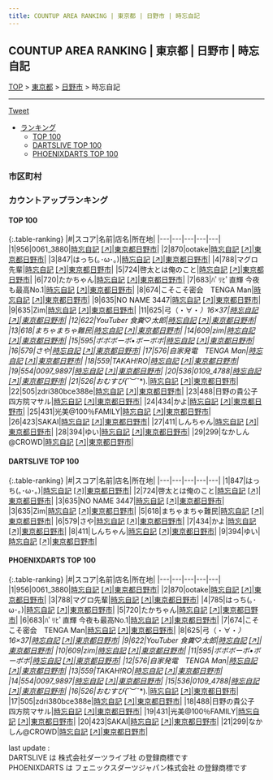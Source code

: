 ```yaml
---
title: COUNTUP AREA RANKING | 東京都 | 日野市 | 時忘自記
---
```

## COUNTUP AREA RANKING | 東京都 | 日野市 | 時忘自記

[TOP](/darts/rank/) > [東京都](/darts/rank/東京都/) > [日野市](/darts/rank/東京都/日野市/) > 時忘自記

___

<a href="https://twitter.com/share?ref_src=twsrc%5Etfw" data-text="COUNTUP AREA RANKING | 東京都日野市時忘自記" class="twitter-share-button" data-hashtags="DARTSLIVE,PHOENIXDARTS,darts,ダーツ" data-show-count="false">Tweet</a>

* [ランキング](#カウントアップランキング)
    * [TOP 100](#top-100)
    * [DARTSLIVE TOP 100](#dartslive-top-100)
    * [PHOENIXDARTS TOP 100](#phoenixdarts-top-100)

### 市区町村

<ul>

</ul>

### カウントアップランキング

#### TOP 100



{:.table-ranking}
|#|スコア|名前|店名|所在地|
|---|---|---|---|---|
|1|956|<span class="rank-name-pd">0061_3880</span>|<a href="/darts/rank/shops/82399.html">時忘自記</a> <a href="https://vs.phoenixdarts.com/jp/shop/shopDetailInfo/s_82399?s_seq=82399">[↗]</a>|<a href="/darts/rank/東京都/日野市">東京都日野市</a>|
|2|870|<span class="rank-name-pd">ootake</span>|<a href="/darts/rank/shops/82399.html">時忘自記</a> <a href="https://vs.phoenixdarts.com/jp/shop/shopDetailInfo/s_82399?s_seq=82399">[↗]</a>|<a href="/darts/rank/東京都/日野市">東京都日野市</a>|
|3|847|<span class="rank-name-dl">はっち(｡･ω･｡)</span>|<a href="/darts/rank/shops/12a36297aac10eb95f9f3321c1147265.html">時忘自記</a> <a href="https://search.dartslive.com/jp/shop/12a36297aac10eb95f9f3321c1147265">[↗]</a>|<a href="/darts/rank/東京都/日野市">東京都日野市</a>|
|4|788|<span class="rank-name-pd">マグロ先輩</span>|<a href="/darts/rank/shops/82399.html">時忘自記</a> <a href="https://vs.phoenixdarts.com/jp/shop/shopDetailInfo/s_82399?s_seq=82399">[↗]</a>|<a href="/darts/rank/東京都/日野市">東京都日野市</a>|
|5|724|<span class="rank-name-dl">啓太とは俺のこと</span>|<a href="/darts/rank/shops/12a36297aac10eb95f9f3321c1147265.html">時忘自記</a> <a href="https://search.dartslive.com/jp/shop/12a36297aac10eb95f9f3321c1147265">[↗]</a>|<a href="/darts/rank/東京都/日野市">東京都日野市</a>|
|6|720|<span class="rank-name-pd">たかちゃん</span>|<a href="/darts/rank/shops/82399.html">時忘自記</a> <a href="https://vs.phoenixdarts.com/jp/shop/shopDetailInfo/s_82399?s_seq=82399">[↗]</a>|<a href="/darts/rank/東京都/日野市">東京都日野市</a>|
|7|683|<span class="rank-name-pd">ﾊﾟﾘﾋﾟ直輝 今夜も最高No.1</span>|<a href="/darts/rank/shops/82399.html">時忘自記</a> <a href="https://vs.phoenixdarts.com/jp/shop/shopDetailInfo/s_82399?s_seq=82399">[↗]</a>|<a href="/darts/rank/東京都/日野市">東京都日野市</a>|
|8|674|<span class="rank-name-pd">こそこそ密会　TENGA Man</span>|<a href="/darts/rank/shops/82399.html">時忘自記</a> <a href="https://vs.phoenixdarts.com/jp/shop/shopDetailInfo/s_82399?s_seq=82399">[↗]</a>|<a href="/darts/rank/東京都/日野市">東京都日野市</a>|
|9|635|<span class="rank-name-dl">NO NAME 3447</span>|<a href="/darts/rank/shops/12a36297aac10eb95f9f3321c1147265.html">時忘自記</a> <a href="https://search.dartslive.com/jp/shop/12a36297aac10eb95f9f3321c1147265">[↗]</a>|<a href="/darts/rank/東京都/日野市">東京都日野市</a>|
|9|635|<span class="rank-name-dl">Zim</span>|<a href="/darts/rank/shops/12a36297aac10eb95f9f3321c1147265.html">時忘自記</a> <a href="https://search.dartslive.com/jp/shop/12a36297aac10eb95f9f3321c1147265">[↗]</a>|<a href="/darts/rank/東京都/日野市">東京都日野市</a>|
|11|625|<span class="rank-name-pd">弓（・∀・*）16×37</span>|<a href="/darts/rank/shops/82399.html">時忘自記</a> <a href="https://vs.phoenixdarts.com/jp/shop/shopDetailInfo/s_82399?s_seq=82399">[↗]</a>|<a href="/darts/rank/東京都/日野市">東京都日野市</a>|
|12|622|<span class="rank-name-pd">YouTuber 食糞♡太郎</span>|<a href="/darts/rank/shops/82399.html">時忘自記</a> <a href="https://vs.phoenixdarts.com/jp/shop/shopDetailInfo/s_82399?s_seq=82399">[↗]</a>|<a href="/darts/rank/東京都/日野市">東京都日野市</a>|
|13|618|<span class="rank-name-dl">まちゃまちゃ難民</span>|<a href="/darts/rank/shops/12a36297aac10eb95f9f3321c1147265.html">時忘自記</a> <a href="https://search.dartslive.com/jp/shop/12a36297aac10eb95f9f3321c1147265">[↗]</a>|<a href="/darts/rank/東京都/日野市">東京都日野市</a>|
|14|609|<span class="rank-name-pd">zim</span>|<a href="/darts/rank/shops/82399.html">時忘自記</a> <a href="https://vs.phoenixdarts.com/jp/shop/shopDetailInfo/s_82399?s_seq=82399">[↗]</a>|<a href="/darts/rank/東京都/日野市">東京都日野市</a>|
|15|595|<span class="rank-name-pd">ボボボーボ•ボーボボ</span>|<a href="/darts/rank/shops/82399.html">時忘自記</a> <a href="https://vs.phoenixdarts.com/jp/shop/shopDetailInfo/s_82399?s_seq=82399">[↗]</a>|<a href="/darts/rank/東京都/日野市">東京都日野市</a>|
|16|579|<span class="rank-name-dl">さや</span>|<a href="/darts/rank/shops/12a36297aac10eb95f9f3321c1147265.html">時忘自記</a> <a href="https://search.dartslive.com/jp/shop/12a36297aac10eb95f9f3321c1147265">[↗]</a>|<a href="/darts/rank/東京都/日野市">東京都日野市</a>|
|17|576|<span class="rank-name-pd">自家発電　TENGA Man</span>|<a href="/darts/rank/shops/82399.html">時忘自記</a> <a href="https://vs.phoenixdarts.com/jp/shop/shopDetailInfo/s_82399?s_seq=82399">[↗]</a>|<a href="/darts/rank/東京都/日野市">東京都日野市</a>|
|18|559|<span class="rank-name-pd">TAKAH!RO</span>|<a href="/darts/rank/shops/82399.html">時忘自記</a> <a href="https://vs.phoenixdarts.com/jp/shop/shopDetailInfo/s_82399?s_seq=82399">[↗]</a>|<a href="/darts/rank/東京都/日野市">東京都日野市</a>|
|19|554|<span class="rank-name-pd">0097_9897</span>|<a href="/darts/rank/shops/82399.html">時忘自記</a> <a href="https://vs.phoenixdarts.com/jp/shop/shopDetailInfo/s_82399?s_seq=82399">[↗]</a>|<a href="/darts/rank/東京都/日野市">東京都日野市</a>|
|20|536|<span class="rank-name-pd">0109_4788</span>|<a href="/darts/rank/shops/82399.html">時忘自記</a> <a href="https://vs.phoenixdarts.com/jp/shop/shopDetailInfo/s_82399?s_seq=82399">[↗]</a>|<a href="/darts/rank/東京都/日野市">東京都日野市</a>|
|21|526|<span class="rank-name-pd">おむすび(⁠*⁠˘⁠︶⁠˘⁠*⁠)⁠.</span>|<a href="/darts/rank/shops/82399.html">時忘自記</a> <a href="https://vs.phoenixdarts.com/jp/shop/shopDetailInfo/s_82399?s_seq=82399">[↗]</a>|<a href="/darts/rank/東京都/日野市">東京都日野市</a>|
|22|505|<span class="rank-name-pd">zdri380bce388e</span>|<a href="/darts/rank/shops/82399.html">時忘自記</a> <a href="https://vs.phoenixdarts.com/jp/shop/shopDetailInfo/s_82399?s_seq=82399">[↗]</a>|<a href="/darts/rank/東京都/日野市">東京都日野市</a>|
|23|488|<span class="rank-name-pd">日野の貴公子　四方院マサル</span>|<a href="/darts/rank/shops/82399.html">時忘自記</a> <a href="https://vs.phoenixdarts.com/jp/shop/shopDetailInfo/s_82399?s_seq=82399">[↗]</a>|<a href="/darts/rank/東京都/日野市">東京都日野市</a>|
|24|434|<span class="rank-name-dl">かよ</span>|<a href="/darts/rank/shops/12a36297aac10eb95f9f3321c1147265.html">時忘自記</a> <a href="https://search.dartslive.com/jp/shop/12a36297aac10eb95f9f3321c1147265">[↗]</a>|<a href="/darts/rank/東京都/日野市">東京都日野市</a>|
|25|431|<span class="rank-name-pd">光美@100％FAMILY</span>|<a href="/darts/rank/shops/82399.html">時忘自記</a> <a href="https://vs.phoenixdarts.com/jp/shop/shopDetailInfo/s_82399?s_seq=82399">[↗]</a>|<a href="/darts/rank/東京都/日野市">東京都日野市</a>|
|26|423|<span class="rank-name-pd">SAKAI</span>|<a href="/darts/rank/shops/82399.html">時忘自記</a> <a href="https://vs.phoenixdarts.com/jp/shop/shopDetailInfo/s_82399?s_seq=82399">[↗]</a>|<a href="/darts/rank/東京都/日野市">東京都日野市</a>|
|27|411|<span class="rank-name-dl">しんちゃん</span>|<a href="/darts/rank/shops/12a36297aac10eb95f9f3321c1147265.html">時忘自記</a> <a href="https://search.dartslive.com/jp/shop/12a36297aac10eb95f9f3321c1147265">[↗]</a>|<a href="/darts/rank/東京都/日野市">東京都日野市</a>|
|28|394|<span class="rank-name-dl">ゆい</span>|<a href="/darts/rank/shops/12a36297aac10eb95f9f3321c1147265.html">時忘自記</a> <a href="https://search.dartslive.com/jp/shop/12a36297aac10eb95f9f3321c1147265">[↗]</a>|<a href="/darts/rank/東京都/日野市">東京都日野市</a>|
|29|299|<span class="rank-name-pd">なかしん@CROWD</span>|<a href="/darts/rank/shops/82399.html">時忘自記</a> <a href="https://vs.phoenixdarts.com/jp/shop/shopDetailInfo/s_82399?s_seq=82399">[↗]</a>|<a href="/darts/rank/東京都/日野市">東京都日野市</a>|


#### DARTSLIVE TOP 100



{:.table-ranking}
|#|スコア|名前|店名|所在地|
|---|---|---|---|---|
|1|847|<span class="rank-name-dl">はっち(｡･ω･｡)</span>|<a href="/darts/rank/shops/12a36297aac10eb95f9f3321c1147265.html">時忘自記</a> <a href="https://search.dartslive.com/jp/shop/12a36297aac10eb95f9f3321c1147265">[↗]</a>|<a href="/darts/rank/東京都/日野市">東京都日野市</a>|
|2|724|<span class="rank-name-dl">啓太とは俺のこと</span>|<a href="/darts/rank/shops/12a36297aac10eb95f9f3321c1147265.html">時忘自記</a> <a href="https://search.dartslive.com/jp/shop/12a36297aac10eb95f9f3321c1147265">[↗]</a>|<a href="/darts/rank/東京都/日野市">東京都日野市</a>|
|3|635|<span class="rank-name-dl">NO NAME 3447</span>|<a href="/darts/rank/shops/12a36297aac10eb95f9f3321c1147265.html">時忘自記</a> <a href="https://search.dartslive.com/jp/shop/12a36297aac10eb95f9f3321c1147265">[↗]</a>|<a href="/darts/rank/東京都/日野市">東京都日野市</a>|
|3|635|<span class="rank-name-dl">Zim</span>|<a href="/darts/rank/shops/12a36297aac10eb95f9f3321c1147265.html">時忘自記</a> <a href="https://search.dartslive.com/jp/shop/12a36297aac10eb95f9f3321c1147265">[↗]</a>|<a href="/darts/rank/東京都/日野市">東京都日野市</a>|
|5|618|<span class="rank-name-dl">まちゃまちゃ難民</span>|<a href="/darts/rank/shops/12a36297aac10eb95f9f3321c1147265.html">時忘自記</a> <a href="https://search.dartslive.com/jp/shop/12a36297aac10eb95f9f3321c1147265">[↗]</a>|<a href="/darts/rank/東京都/日野市">東京都日野市</a>|
|6|579|<span class="rank-name-dl">さや</span>|<a href="/darts/rank/shops/12a36297aac10eb95f9f3321c1147265.html">時忘自記</a> <a href="https://search.dartslive.com/jp/shop/12a36297aac10eb95f9f3321c1147265">[↗]</a>|<a href="/darts/rank/東京都/日野市">東京都日野市</a>|
|7|434|<span class="rank-name-dl">かよ</span>|<a href="/darts/rank/shops/12a36297aac10eb95f9f3321c1147265.html">時忘自記</a> <a href="https://search.dartslive.com/jp/shop/12a36297aac10eb95f9f3321c1147265">[↗]</a>|<a href="/darts/rank/東京都/日野市">東京都日野市</a>|
|8|411|<span class="rank-name-dl">しんちゃん</span>|<a href="/darts/rank/shops/12a36297aac10eb95f9f3321c1147265.html">時忘自記</a> <a href="https://search.dartslive.com/jp/shop/12a36297aac10eb95f9f3321c1147265">[↗]</a>|<a href="/darts/rank/東京都/日野市">東京都日野市</a>|
|9|394|<span class="rank-name-dl">ゆい</span>|<a href="/darts/rank/shops/12a36297aac10eb95f9f3321c1147265.html">時忘自記</a> <a href="https://search.dartslive.com/jp/shop/12a36297aac10eb95f9f3321c1147265">[↗]</a>|<a href="/darts/rank/東京都/日野市">東京都日野市</a>|


#### PHOENIXDARTS TOP 100



{:.table-ranking}
|#|スコア|名前|店名|所在地|
|---|---|---|---|---|
|1|956|<span class="rank-name-pd">0061_3880</span>|<a href="/darts/rank/shops/82399.html">時忘自記</a> <a href="https://vs.phoenixdarts.com/jp/shop/shopDetailInfo/s_82399?s_seq=82399">[↗]</a>|<a href="/darts/rank/東京都/日野市">東京都日野市</a>|
|2|870|<span class="rank-name-pd">ootake</span>|<a href="/darts/rank/shops/82399.html">時忘自記</a> <a href="https://vs.phoenixdarts.com/jp/shop/shopDetailInfo/s_82399?s_seq=82399">[↗]</a>|<a href="/darts/rank/東京都/日野市">東京都日野市</a>|
|3|788|<span class="rank-name-pd">マグロ先輩</span>|<a href="/darts/rank/shops/82399.html">時忘自記</a> <a href="https://vs.phoenixdarts.com/jp/shop/shopDetailInfo/s_82399?s_seq=82399">[↗]</a>|<a href="/darts/rank/東京都/日野市">東京都日野市</a>|
|4|785|<span class="rank-name-pd">はっち(｡･ω･｡)</span>|<a href="/darts/rank/shops/82399.html">時忘自記</a> <a href="https://vs.phoenixdarts.com/jp/shop/shopDetailInfo/s_82399?s_seq=82399">[↗]</a>|<a href="/darts/rank/東京都/日野市">東京都日野市</a>|
|5|720|<span class="rank-name-pd">たかちゃん</span>|<a href="/darts/rank/shops/82399.html">時忘自記</a> <a href="https://vs.phoenixdarts.com/jp/shop/shopDetailInfo/s_82399?s_seq=82399">[↗]</a>|<a href="/darts/rank/東京都/日野市">東京都日野市</a>|
|6|683|<span class="rank-name-pd">ﾊﾟﾘﾋﾟ直輝 今夜も最高No.1</span>|<a href="/darts/rank/shops/82399.html">時忘自記</a> <a href="https://vs.phoenixdarts.com/jp/shop/shopDetailInfo/s_82399?s_seq=82399">[↗]</a>|<a href="/darts/rank/東京都/日野市">東京都日野市</a>|
|7|674|<span class="rank-name-pd">こそこそ密会　TENGA Man</span>|<a href="/darts/rank/shops/82399.html">時忘自記</a> <a href="https://vs.phoenixdarts.com/jp/shop/shopDetailInfo/s_82399?s_seq=82399">[↗]</a>|<a href="/darts/rank/東京都/日野市">東京都日野市</a>|
|8|625|<span class="rank-name-pd">弓（・∀・*）16×37</span>|<a href="/darts/rank/shops/82399.html">時忘自記</a> <a href="https://vs.phoenixdarts.com/jp/shop/shopDetailInfo/s_82399?s_seq=82399">[↗]</a>|<a href="/darts/rank/東京都/日野市">東京都日野市</a>|
|9|622|<span class="rank-name-pd">YouTuber 食糞♡太郎</span>|<a href="/darts/rank/shops/82399.html">時忘自記</a> <a href="https://vs.phoenixdarts.com/jp/shop/shopDetailInfo/s_82399?s_seq=82399">[↗]</a>|<a href="/darts/rank/東京都/日野市">東京都日野市</a>|
|10|609|<span class="rank-name-pd">zim</span>|<a href="/darts/rank/shops/82399.html">時忘自記</a> <a href="https://vs.phoenixdarts.com/jp/shop/shopDetailInfo/s_82399?s_seq=82399">[↗]</a>|<a href="/darts/rank/東京都/日野市">東京都日野市</a>|
|11|595|<span class="rank-name-pd">ボボボーボ•ボーボボ</span>|<a href="/darts/rank/shops/82399.html">時忘自記</a> <a href="https://vs.phoenixdarts.com/jp/shop/shopDetailInfo/s_82399?s_seq=82399">[↗]</a>|<a href="/darts/rank/東京都/日野市">東京都日野市</a>|
|12|576|<span class="rank-name-pd">自家発電　TENGA Man</span>|<a href="/darts/rank/shops/82399.html">時忘自記</a> <a href="https://vs.phoenixdarts.com/jp/shop/shopDetailInfo/s_82399?s_seq=82399">[↗]</a>|<a href="/darts/rank/東京都/日野市">東京都日野市</a>|
|13|559|<span class="rank-name-pd">TAKAH!RO</span>|<a href="/darts/rank/shops/82399.html">時忘自記</a> <a href="https://vs.phoenixdarts.com/jp/shop/shopDetailInfo/s_82399?s_seq=82399">[↗]</a>|<a href="/darts/rank/東京都/日野市">東京都日野市</a>|
|14|554|<span class="rank-name-pd">0097_9897</span>|<a href="/darts/rank/shops/82399.html">時忘自記</a> <a href="https://vs.phoenixdarts.com/jp/shop/shopDetailInfo/s_82399?s_seq=82399">[↗]</a>|<a href="/darts/rank/東京都/日野市">東京都日野市</a>|
|15|536|<span class="rank-name-pd">0109_4788</span>|<a href="/darts/rank/shops/82399.html">時忘自記</a> <a href="https://vs.phoenixdarts.com/jp/shop/shopDetailInfo/s_82399?s_seq=82399">[↗]</a>|<a href="/darts/rank/東京都/日野市">東京都日野市</a>|
|16|526|<span class="rank-name-pd">おむすび(⁠*⁠˘⁠︶⁠˘⁠*⁠)⁠.</span>|<a href="/darts/rank/shops/82399.html">時忘自記</a> <a href="https://vs.phoenixdarts.com/jp/shop/shopDetailInfo/s_82399?s_seq=82399">[↗]</a>|<a href="/darts/rank/東京都/日野市">東京都日野市</a>|
|17|505|<span class="rank-name-pd">zdri380bce388e</span>|<a href="/darts/rank/shops/82399.html">時忘自記</a> <a href="https://vs.phoenixdarts.com/jp/shop/shopDetailInfo/s_82399?s_seq=82399">[↗]</a>|<a href="/darts/rank/東京都/日野市">東京都日野市</a>|
|18|488|<span class="rank-name-pd">日野の貴公子　四方院マサル</span>|<a href="/darts/rank/shops/82399.html">時忘自記</a> <a href="https://vs.phoenixdarts.com/jp/shop/shopDetailInfo/s_82399?s_seq=82399">[↗]</a>|<a href="/darts/rank/東京都/日野市">東京都日野市</a>|
|19|431|<span class="rank-name-pd">光美@100％FAMILY</span>|<a href="/darts/rank/shops/82399.html">時忘自記</a> <a href="https://vs.phoenixdarts.com/jp/shop/shopDetailInfo/s_82399?s_seq=82399">[↗]</a>|<a href="/darts/rank/東京都/日野市">東京都日野市</a>|
|20|423|<span class="rank-name-pd">SAKAI</span>|<a href="/darts/rank/shops/82399.html">時忘自記</a> <a href="https://vs.phoenixdarts.com/jp/shop/shopDetailInfo/s_82399?s_seq=82399">[↗]</a>|<a href="/darts/rank/東京都/日野市">東京都日野市</a>|
|21|299|<span class="rank-name-pd">なかしん@CROWD</span>|<a href="/darts/rank/shops/82399.html">時忘自記</a> <a href="https://vs.phoenixdarts.com/jp/shop/shopDetailInfo/s_82399?s_seq=82399">[↗]</a>|<a href="/darts/rank/東京都/日野市">東京都日野市</a>|


<div class="footer border-top border-gray-light mt-5 pt-3 text-right text-gray">
    last update : <span style="font-weight: italic" id="foot_last_modified"></span><br />
    DARTSLIVE は 株式会社ダーツライブ社 の登録商標です<br />
    PHOENIXDARTS は フェニックスダーツジャパン株式会社 の登録商標です<br />
</div>

<script src="https://cdnjs.cloudflare.com/ajax/libs/jquery.tablesorter/2.31.3/js/jquery.tablesorter.min.js" integrity="sha512-qzgd5cYSZcosqpzpn7zF2ZId8f/8CHmFKZ8j7mU4OUXTNRd5g+ZHBPsgKEwoqxCtdQvExE5LprwwPAgoicguNg==" crossorigin="anonymous" referrerpolicy="no-referrer"></script>
<link rel="stylesheet" href="https://cdnjs.cloudflare.com/ajax/libs/jquery.tablesorter/2.31.3/css/theme.default.min.css" integrity="sha512-wghhOJkjQX0Lh3NSWvNKeZ0ZpNn+SPVXX1Qyc9OCaogADktxrBiBdKGDoqVUOyhStvMBmJQ8ZdMHiR3wuEq8+w==" crossorigin="anonymous" referrerpolicy="no-referrer" />
<script>
$(function() {
    $(".table-ranking").tablesorter({sortList:[[0, 0]]});
    $("#foot_last_modified").text(formatDate(new Date(document.lastModified), 'yyyy-MM-dd HH:mm:ss'));
});
</script>

<script async src="https://platform.twitter.com/widgets.js" charset="utf-8"></script>